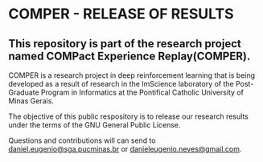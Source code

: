 # COMPER - RELEASE OF RESULTS

## This repository is part of the research project named COMPact Experience Replay(COMPER). 

COMPER is a research project in deep reinforcement learning that is being developed as a result of research in the ImScience laboratory of the Post-Graduate Program in Informatics at the Pontifical Catholic University of Minas Gerais.

The objective of this public respository is to release our research results under the terms of the GNU General Public License.

Questions and contributions will can send to daniel.eugenio@sga.pucminas.br or danieleugenio.neves@gmail.com.


